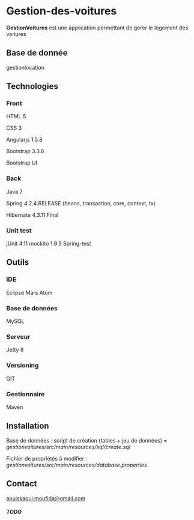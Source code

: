 # Gestion-des-voitures
**GestionVoitures** est une application permettant de gérer le logement des voitures

## Base de donnée
gestionlocation


## Technologies

### Front
HTML 5

CSS 3

Angularjs 1.5.8

Bootstrap 3.3.6

Bootstrap UI 



### Back
Java 7

Spring 4.2.4.RELEASE (beans, transaction, core, context, tx)

Hibernate 4.3.11.Final



### Unit test
jUnit 4.11
mockito 1.9.5
Spring-test


## Outils

### IDE
Eclipse Mars
Atom

### Base de données
MySQL

### Serveur
Jetty 8

### Versioning
GIT

### Gestionnaire
Maven



## Installation
Base de données : script de création (tables + jeu de données) = *gestionvoitures/src/main/resources/sql/create.sql*

 

Fichier de propriétés à modifier : *gestionvoitures/src/main/resources/database.properties*



## Contact
aouissaoui.moufida@gmail.com


##### TODO
